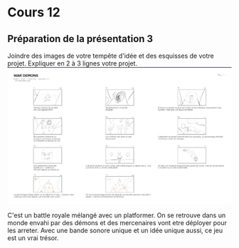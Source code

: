 # Cours 12
## Préparation de la présentation 3 
Joindre des images de votre tempête d'idée et des esquisses de votre projet. Expliquer en 2 à 3 lignes votre projet. 
![nom](https://github.com/Jxshvfx/Journal_de_Bord_semaines_8_15/blob/main/Images/scenarimage.png)

C'est un battle royale mélangé avec un platformer. On se retrouve dans un monde envahi par des démons et des mercenaires vont etre déployer pour les arreter. Avec une bande sonore unique et un idée unique aussi, ce jeu est un vrai trésor.
